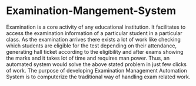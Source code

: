 # Examination-Mangement-System
Examination is a core activity of any educational institution. It facilitates to access the examination information of a particular student in a particular class.  As the examination arrives there exists a lot of work like checking which students are eligible for the test depending on their attendance, generating hall ticket according to the eligibility and after exams showing the marks and it takes lot of time and requires man power.  Thus, an automated system would solve the above stated problem in just few clicks of work. The purpose of developing Examination Management Automation System is to computerize the traditional way of handling exam related work.   
